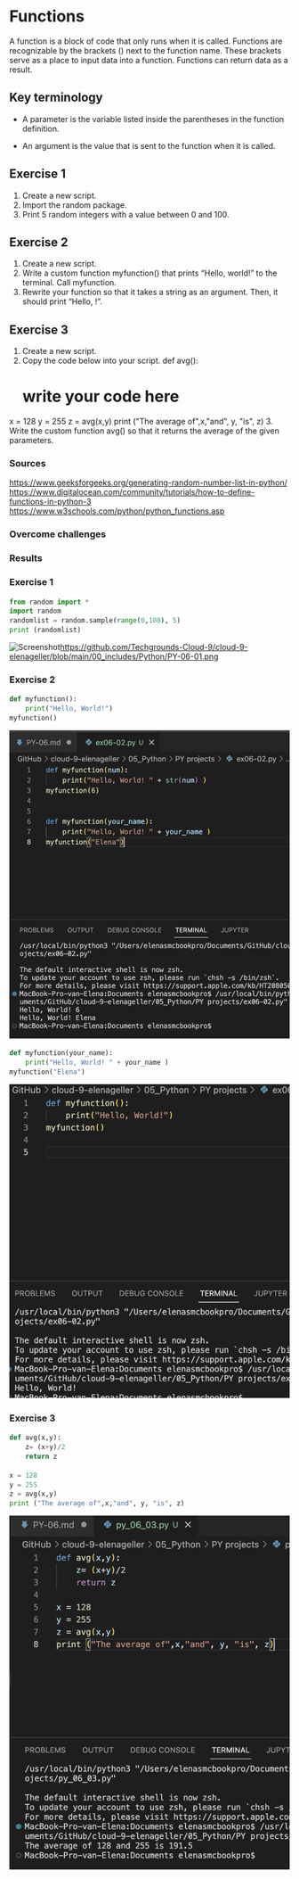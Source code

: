 # Functions
 
A function is a block of code that only runs when it is called. Functions are recognizable by the brackets () next to the function name. These brackets serve as a place to input data into a function.
Functions can return data as a result.

## Key terminology

* A parameter is the variable listed inside the parentheses in the function definition.

* An argument is the value that is sent to the function when it is called.

## Exercise 1

1. Create a new script.
2. Import the random package.
3. Print 5 random integers with a value between 0 and 100.

## Exercise 2

1. Create a new script.
2. Write a custom function myfunction() that prints “Hello, world!” to the terminal. Call myfunction.
3. Rewrite your function so that it takes a string as an argument. Then, it should print “Hello, <string>!”.

## Exercise 3

1. Create a new script.
2. Copy the code below into your script.
def avg():
    # write your code here
 
x = 128
y = 255
z = avg(x,y)
print ("The average of",x,"and", y, "is", z)
3. Write the custom function avg() so that it returns the average of the given parameters.

### Sources

https://www.geeksforgeeks.org/generating-random-number-list-in-python/
https://www.digitalocean.com/community/tutorials/how-to-define-functions-in-python-3
https://www.w3schools.com/python/python_functions.asp


### Overcome challenges

### Results

### Exercise 1

``` python
from random import *
import random
randomlist = random.sample(range(0,100), 5)
print (randomlist)
``` 

![Screenshot]()https://github.com/Techgrounds-Cloud-9/cloud-9-elenageller/blob/main/00_includes/Python/PY-06-01.png

### Exercise 2

``` python
def myfunction():
    print("Hello, World!")
myfunction()
``` 

![Screenshot](https://github.com/Techgrounds-Cloud-9/cloud-9-elenageller/blob/main/00_includes/Python/PY-06-02-2.png)

``` python
def myfunction(your_name):
    print("Hello, World! " + your_name )
myfunction("Elena")
``` 

![Screenshot](https://github.com/Techgrounds-Cloud-9/cloud-9-elenageller/blob/main/00_includes/Python/PY-06-02.png)

### Exercise 3

``` python
def avg(x,y):
    z= (x+y)/2
    return z
 
x = 128
y = 255
z = avg(x,y)
print ("The average of",x,"and", y, "is", z)
```

![Screenshot](https://github.com/Techgrounds-Cloud-9/cloud-9-elenageller/blob/main/00_includes/Python/PY-06-03.png)